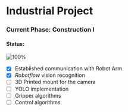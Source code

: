 # Industrial Project 

### Current Phase: Construction I 

#### Status:

![100%](https://progress-bar.dev/17)

- [x] Established communication with Robot Arm 
- [x] *Robotflow* vision recognition
- [ ] 3D Printed mount for the camera
- [ ] YOLO implementation
- [ ] Gripper algorithms
- [ ] Control algorithms